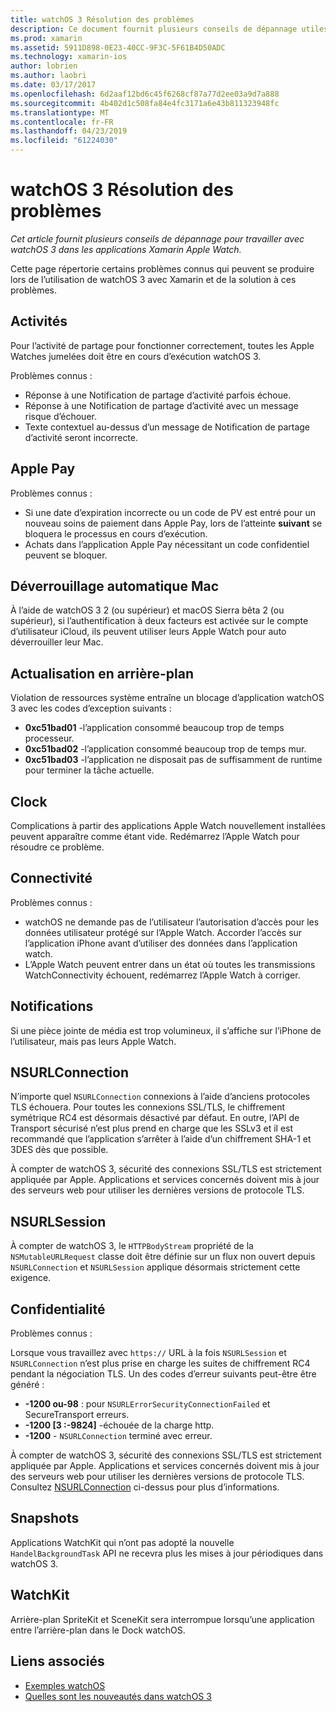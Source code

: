 ```yaml
---
title: watchOS 3 Résolution des problèmes
description: Ce document fournit plusieurs conseils de dépannage utiles lorsque vous travaillez avec watchOS 3 dans Xamarin. Conseils liés aux activités, Apple Pay, actualisation en arrière-plan, NSURLConnection, confidentialité et bien plus encore.
ms.prod: xamarin
ms.assetid: 5911D898-0E23-40CC-9F3C-5F61B4D50ADC
ms.technology: xamarin-ios
author: lobrien
ms.author: laobri
ms.date: 03/17/2017
ms.openlocfilehash: 6d2aaf12bd6c45f6268cf87a77d2ee03a9d7a888
ms.sourcegitcommit: 4b402d1c508fa84e4fc3171a6e43b811323948fc
ms.translationtype: MT
ms.contentlocale: fr-FR
ms.lasthandoff: 04/23/2019
ms.locfileid: "61224030"
---
```

# <a name="watchos-3-troubleshooting"></a>watchOS 3 Résolution des problèmes

_Cet article fournit plusieurs conseils de dépannage pour travailler avec watchOS 3 dans les applications Xamarin Apple Watch._

Cette page répertorie certains problèmes connus qui peuvent se produire lors de l’utilisation de watchOS 3 avec Xamarin et de la solution à ces problèmes.

## <a name="activities"></a>Activités

Pour l’activité de partage pour fonctionner correctement, toutes les Apple Watches jumelées doit être en cours d’exécution watchOS 3.

Problèmes connus :

- Réponse à une Notification de partage d’activité parfois échoue.
- Réponse à une Notification de partage d’activité avec un message risque d’échouer.
- Texte contextuel au-dessus d’un message de Notification de partage d’activité seront incorrecte.

## <a name="apple-pay"></a>Apple Pay

Problèmes connus :

- Si une date d’expiration incorrecte ou un code de PV est entré pour un nouveau soins de paiement dans Apple Pay, lors de l’atteinte **suivant** se bloquera le processus en cours d’exécution.
- Achats dans l’application Apple Pay nécessitant un code confidentiel peuvent se bloquer.

## <a name="auto-mac-unlock"></a>Déverrouillage automatique Mac

À l’aide de watchOS 3 2 (ou supérieur) et macOS Sierra bêta 2 (ou supérieur), si l’authentification à deux facteurs est activée sur le compte d’utilisateur iCloud, ils peuvent utiliser leurs Apple Watch pour auto déverrouiller leur Mac.

## <a name="background-refresh"></a>Actualisation en arrière-plan

Violation de ressources système entraîne un blocage d’application watchOS 3 avec les codes d’exception suivants :

- **0xc51bad01** -l’application consommé beaucoup trop de temps processeur.
- **0xc51bad02** -l’application consommé beaucoup trop de temps mur.
- **0xc51bad03** -l’application ne disposait pas de suffisamment de runtime pour terminer la tâche actuelle.

## <a name="clock"></a>Clock

Complications à partir des applications Apple Watch nouvellement installées peuvent apparaître comme étant vide. Redémarrez l’Apple Watch pour résoudre ce problème.

## <a name="connectivity"></a>Connectivité

Problèmes connus :

- watchOS ne demande pas de l’utilisateur l’autorisation d’accès pour les données utilisateur protégé sur l’Apple Watch. Accorder l’accès sur l’application iPhone avant d’utiliser des données dans l’application watch.
- L’Apple Watch peuvent entrer dans un état où toutes les transmissions WatchConnectivity échouent, redémarrez l’Apple Watch à corriger.

## <a name="notifications"></a>Notifications

Si une pièce jointe de média est trop volumineux, il s’affiche sur l’iPhone de l’utilisateur, mais pas leurs Apple Watch.

## <a name="nsurlconnection"></a>NSURLConnection

N’importe quel `NSURLConnection` connexions à l’aide d’anciens protocoles TLS échouera. Pour toutes les connexions SSL/TLS, le chiffrement symétrique RC4 est désormais désactivé par défaut. En outre, l’API de Transport sécurisé n’est plus prend en charge que les SSLv3 et il est recommandé que l’application s’arrêter à l’aide d’un chiffrement SHA-1 et 3DES dès que possible.

À compter de watchOS 3, sécurité des connexions SSL/TLS est strictement appliquée par Apple. Applications et services concernés doivent mis à jour des serveurs web pour utiliser les dernières versions de protocole TLS.

## <a name="nsurlsession"></a>NSURLSession

À compter de watchOS 3, le `HTTPBodyStream` propriété de la `NSMutableURLRequest` classe doit être définie sur un flux non ouvert depuis `NSURLConnection` et `NSURLSession` applique désormais strictement cette exigence.

## <a name="privacy"></a>Confidentialité

Problèmes connus :

Lorsque vous travaillez avec `https://` URL à la fois `NSURLSession` et `NSURLConnection` n’est plus prise en charge les suites de chiffrement RC4 pendant la négociation TLS. Un des codes d’erreur suivants peut-être être généré :

- **-1200 ou-98** : pour `NSURLErrorSecurityConnectionFailed` et SecureTransport erreurs.
- **-1200 [3 :-9824]** -échouée de la charge http.
- **-1200**  -  `NSURLConnection` terminé avec erreur.

À compter de watchOS 3, sécurité des connexions SSL/TLS est strictement appliquée par Apple. Applications et services concernés doivent mis à jour des serveurs web pour utiliser les dernières versions de protocole TLS. Consultez [NSURLConnection](#nsurlconnection) ci-dessus pour plus d’informations.

## <a name="snapshots"></a>Snapshots

Applications WatchKit qui n’ont pas adopté la nouvelle `HandelBackgroundTask` API ne recevra plus les mises à jour périodiques dans watchOS 3. 

## <a name="watchkit"></a>WatchKit

Arrière-plan SpriteKit et SceneKit sera interrompue lorsqu’une application entre l’arrière-plan dans le Dock watchOS.

## <a name="related-links"></a>Liens associés

- [Exemples watchOS](https://developer.xamarin.com/samples/watchos/all/)
- [Quelles sont les nouveautés dans watchOS 3](https://developer.apple.com/library/prerelease/content/releasenotes/General/WhatsNewInwatchOS/Articles/watchOS3.html#//apple_ref/doc/uid/TP40017085-SW1)
